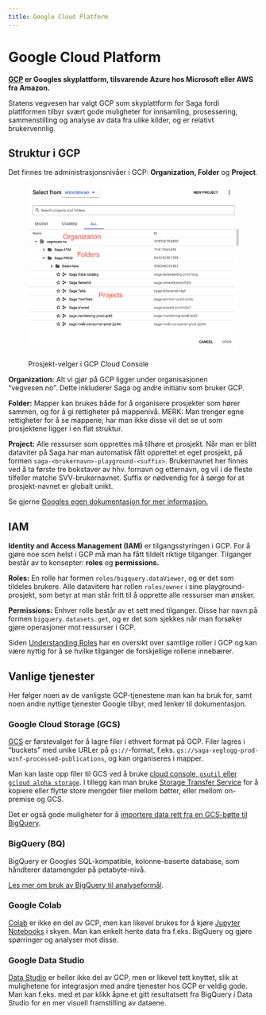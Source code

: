 ```yaml
---
title: Google Cloud Platform
---
```


# Google Cloud Platform

**[GCP](https://cloud.google.com/) er Googles skyplattform, tilsvarende Azure hos Microsoft eller AWS fra Amazon.**

Statens vegvesen har valgt GCP som skyplattform for Saga fordi plattformen tilbyr svært gode muligheter for innsamling, prosessering, sammenstilling og analyse av data fra ulike kilder, og er relativt brukervennlig.

## Struktur i GCP

Det finnes tre administrasjonsnivåer i GCP: **Organization, Folder** og **Project**.

<figure>

![gcp-struktur.png](img/gcp-struktur.png)

<figcaption>Prosjekt-velger i GCP Cloud Console</figcaption>
</figure>

**Organization:** Alt vi gjør på GCP ligger under organisasjonen “vegvesen.no”. Dette inkluderer Saga og andre initiativ som bruker GCP.

**Folder:** Mapper kan brukes både for å organisere prosjekter som hører sammen, og for å gi rettigheter på mappenivå. MERK: Man trenger egne rettigheter for å se mappene; har man ikke disse vil det se ut som prosjektene ligger i en flat struktur.

**Project:** Alle ressurser som opprettes må tilhøre et prosjekt. Når man er blitt dataviter på Saga har man automatisk fått opprettet et eget prosjekt, på formen `saga-<brukernavn>-playground-<suffix>`. Brukernavnet her finnes ved å ta første tre bokstaver av hhv. fornavn og etternavn, og vil i de fleste tilfeller matche SVV-brukernavnet. Suffix er nødvendig for å sørge for at prosjekt-navnet er globalt unikt.

Se gjerne [Googles egen dokumentasjon for mer informasjon.](https://cloud.google.com/docs/overview)

## IAM

**Identity and Access Management (IAM)** er tilgangsstyringen i GCP. For å gjøre noe som helst i GCP må man ha fått tildelt riktige tilganger. Tilganger består av to konsepter: **roles** og **permissions.**

**Roles:** En rolle har formen `roles/bigquery.dataViewer`, og er det som tildeles brukere. Alle datavitere har rollen `roles/owner` i sine playground-prosjekt, som betyr at man står fritt til å opprette alle ressurser man ønsker.

**Permissions:** Enhver rolle består av et sett med tilganger. Disse har navn på formen `bigquery.datasets.get`, og er det som sjekkes når man forsøker gjøre operasjoner mot ressurser i GCP.

Siden [Understanding Roles](https://cloud.google.com/iam/docs/understanding-roles) har en oversikt over samtlige roller i GCP og kan være nyttig for å se hvilke tilganger de forskjellige rollene innebærer.

## Vanlige tjenester

Her følger noen av de vanligste GCP-tjenestene man kan ha bruk for, samt noen andre nyttige tjenester Google tilbyr, med lenker til dokumentasjon.

### Google Cloud Storage (GCS)

[GCS](https://cloud.google.com/storage/docs/introduction) er førstevalget for å lagre filer i ethvert format på GCP. Filer lagres i “buckets” med unike URLer på `gs://`-format, f.eks. `gs://saga-veglogg-prod-wznf-processed-publications`, og kan organiseres i mapper.

Man kan laste opp filer til GCS ved å bruke [cloud console, `gsutil` eller `gcloud alpha storage`](https://cloud.google.com/storage/docs/uploading-objects). I tillegg kan man bruke [Storage Transfer Service](https://cloud.google.com/storage-transfer/docs/overview) for å kopiere eller flytte store mengder filer mellom bøtter, eller mellom on-premise og GCS.

Det er også gode muligheter for å [importere data rett fra en GCS-bøtte til BigQuery](https://cloud.google.com/bigquery/docs/loading-data-cloud-storage-csv).

### BigQuery (BQ)

BigQuery er Googles SQL-kompatible, kolonne-baserte database, som håndterer datamengder på petabyte-nivå.

[Les mer om bruk av BigQuery til analyseformål](https://www.notion.so/Analyse-av-store-datamengder-i-BigQuery-ca9b88f9084d4339b31c108abc06eb28).

### Google Colab

[Colab](https://colab.research.google.com/) er ikke en del av GCP, men kan likevel brukes for å kjøre [Jupyter Notebooks](https://jupyter.org/) i skyen. Man kan enkelt hente data fra f.eks. BigQuery og gjøre spørringer og analyser mot disse.

### Google Data Studio

[Data Studio](https://datastudio.google.com/) er heller ikke del av GCP, men er likevel tett knyttet, slik at mulighetene for integrasjon med andre tjenester hos GCP er veldig gode. Man kan f.eks. med et par klikk åpne et gitt resultatsett fra BigQuery i Data Studio for en mer visuell framstilling av dataene.
